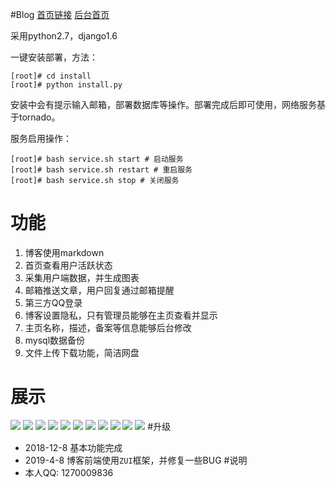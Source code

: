#Blog
[首页链接](http://yangxiao.online "首页链接")
[后台首页](http://yangxiao.online/admin/ "后台首页")

采用python2.7，django1.6

一键安装部署，方法：
```shell
[root]# cd install
[root]# python install.py

```
安装中会有提示输入邮箱，部署数据库等操作。部署完成后即可使用，网络服务基于tornado。

服务启用操作：
```shell
[root]# bash service.sh start # 启动服务
[root]# bash service.sh restart # 重启服务
[root]# bash service.sh stop # 关闭服务
```
# 功能
1. 博客使用markdown
2. 首页查看用户活跃状态
3. 采集用户端数据，并生成图表
4. 邮箱推送文章，用户回复通过邮箱提醒
5. 第三方QQ登录
6. 博客设置隐私，只有管理员能够在主页查看并显示
7. 主页名称，描述，备案等信息能够后台修改
8. mysql数据备份
9. 文件上传下载功能，简洁网盘

# 展示
![](http://yangxiao.online/static/files/20190408-230943-80b9/TIM截图20190408230831.png)
![](http://yangxiao.online/static/files/20190408-230950-6ede/TIM截图20190408230848.png)
![](http://yangxiao.online/static/files/20190407-200856-b64e/QQ浏览器截图20190407200840.png)
![](http://yangxiao.online/static/files/20190407-201239-7c9a/QQ浏览器截图20190407200922.png)
![](http://yangxiao.online/static/files/20190407-201247-a69e/QQ浏览器截图20190407200949.png)
![](http://yangxiao.online/static/files/20190407-201255-8b86/QQ浏览器截图20190407201003.png)
![](http://yangxiao.online/static/files/20190407-201304-135f/QQ浏览器截图20190407201034.png)
![](http://yangxiao.online/static/files/20190407-201312-730f/QQ浏览器截图20190407201056.png)
![](http://yangxiao.online/static/files/20190407-201324-4ec2/QQ浏览器截图20190407201148.png)
![](http://yangxiao.online/static/files/20190407-201332-905f/QQ浏览器截图20190407201210.png)
![](http://yangxiao.online/static/files/20190407-201340-cd14/QQ浏览器截图20190407201229.png)
#升级
- 2018-12-8 基本功能完成
- 2019-4-8 博客前端使用`ZUI`框架，并修复一些BUG
#说明
- 本人QQ: 1270009836


